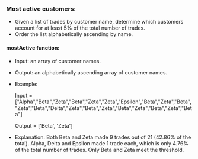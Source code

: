 ### Most active customers:
* Given a list of trades by customer name, determine which customers account for at least 5% of the total number of trades. 
* Order the list alphabetically ascending by name.
#### mostActive function:
* Input: an array of customer names.
* Output: an alphabetically ascending array of customer names.
* Example:
    
    Input = ["Alpha","Beta","Zeta","Beta","Zeta","Zeta","Epsilon","Beta","Zeta","Beta","Zeta","Beta","Delta","Zeta","Beta","Zeta","Beta","Zeta","Beta","Zeta","Beta"]

    Output = ['Beta', 'Zeta']
* Explanation: Both Beta and Zeta made 9 trades out of 21 (42.86% of the total). Alpha, Delta and Epsilon made 1 trade each, which is only 4.76% of the total number of trades. Only Beta and Zeta meet the threshold.

